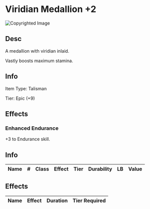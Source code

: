 # Viridian Medallion +2

![Copyrighted Image](ViridianMedallionTalisman+2.png)

## Desc

A medallion with viridian inlaid.

Vastly  boosts maximum stamina.

## Info

Item Type: Talisman

Tier: Epic (+9)

## Effects

### Enhanced Endurance

+3 to Endurance skill.

## Info

| Name | # | Class | Effect | Tier | Durability | LB | Value |
| :--: | :-: | :---: | :----: | :--: | :--------: | :-: | :---: |

## Effects

| Name | Effect | Duration | Tier Required |
| :--- | :----: | :------: | :-----------: |
